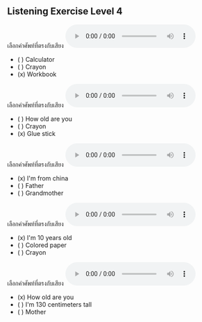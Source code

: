 ## Listening Exercise Level 4

เลือกคำศัพท์ที่ตรงกับเสียง  ![](/media/audio/workbook.mp3) 
 - ( ) Calculator
 - ( ) Crayon
 - (x) Workbook


เลือกคำศัพท์ที่ตรงกับเสียง  ![](/media/audio/glue&#x20;stick.mp3) 
 - ( ) How old are you
 - ( ) Crayon
 - (x) Glue stick


เลือกคำศัพท์ที่ตรงกับเสียง  ![](/media/audio/I'm&#x20;from&#x20;China.mp3) 
 - (x) I'm from china
 - ( ) Father
 - ( ) Grandmother


เลือกคำศัพท์ที่ตรงกับเสียง  ![](/media/audio/I'm&#x20;10&#x20;years&#x20;old.mp3) 
 - (x) I'm 10 years old
 - ( ) Colored paper
 - ( ) Crayon


เลือกคำศัพท์ที่ตรงกับเสียง  ![](/media/audio/How&#x20;old&#x20;are&#x20;you.mp3) 
 - (x) How old are you
 - ( ) I'm 130 centimeters tall
 - ( ) Mother

